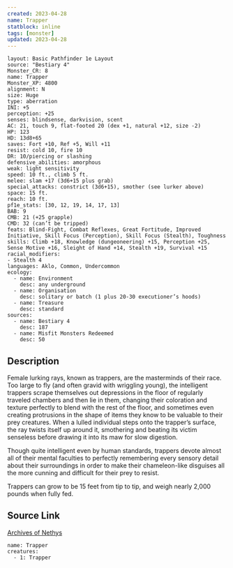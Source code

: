 ```yaml
---
created: 2023-04-28
name: Trapper
statblock: inline
tags: [monster]
updated: 2023-04-28
---
```

```statblock
layout: Basic Pathfinder 1e Layout
source: "Bestiary 4"
Monster_CR: 8
name: Trapper
Monster_XP: 4800
alignment: N
size: Huge
type: aberration
INI: +5
perception: +25
senses: blindsense, darkvision, scent
AC: 21, touch 9, flat-footed 20 (dex +1, natural +12, size -2)
HP: 123
HD: 13d8+65
saves: Fort +10, Ref +5, Will +11
resist: cold 10, fire 10
DR: 10/piercing or slashing
defensive_abilities: amorphous
weak: light sensitivity
speed: 10 ft., climb 5 ft.
melee: slam +17 (3d6+15 plus grab)
special_attacks: constrict (3d6+15), smother (see lurker above)
space: 15 ft.
reach: 10 ft.
pf1e_stats: [30, 12, 19, 14, 17, 13]
BAB: 9
CMB: 21 (+25 grapple)
CMD: 32 (can’t be tripped)
feats: Blind-Fight, Combat Reflexes, Great Fortitude, Improved Initiative, Skill Focus (Perception), Skill Focus (Stealth), Toughness
skills: Climb +18, Knowledge (dungeoneering) +15, Perception +25, Sense Motive +16, Sleight of Hand +14, Stealth +19, Survival +15
racial_modifiers:
- Stealth 4
languages: Aklo, Common, Undercommon
ecology:
  - name: Environment
    desc: any underground
  - name: Organisation
    desc: solitary or batch (1 plus 20-30 executioner’s hoods)
  - name: Treasure
    desc: standard
sources:
  - name: Bestiary 4
    desc: 187
  - name: Misfit Monsters Redeemed
    desc: 50
```
## Description
Female lurking rays, known as trappers, are the masterminds of their race. Too large to fly (and often gravid with wriggling young), the intelligent trappers scrape themselves out depressions in the floor of regularly traveled chambers and then lie in them, changing their coloration and texture perfectly to blend with the rest of the floor, and sometimes even creating protrusions in the shape of items they know to be valuable to their prey creatures. When a lulled individual steps onto the trapper’s surface, the ray twists itself up around it, smothering and beating its victim senseless before drawing it into its maw for slow digestion.

Though quite intelligent even by human standards, trappers devote almost all of their mental faculties to perfectly remembering every sensory detail about their surroundings in order to make their chameleon-like disguises all the more cunning and difficult for their prey to resist.

Trappers can grow to be 15 feet from tip to tip, and weigh nearly 2,000 pounds when fully fed.
## Source Link
[Archives of Nethys](https://aonprd.com/MonsterDisplay.aspx?ItemName=Trapper)
```encounter-table
name: Trapper
creatures:
  - 1: Trapper
```
